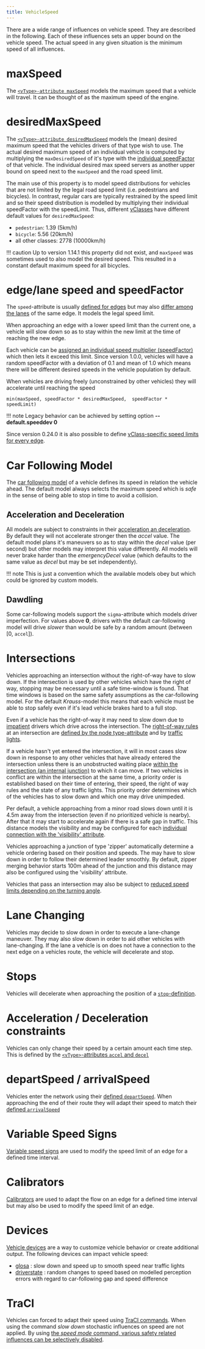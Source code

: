 ```yaml
---
title: VehicleSpeed
---
```


There are a wide range of influences on vehicle speed. They are
described in the following. Each of these influences sets an upper bound
on the vehicle speed. The actual speed in any given situation is the
minimum speed of all influences.

# maxSpeed

The [`<vType>-attribute maxSpeed`](../Definition_of_Vehicles,_Vehicle_Types,_and_Routes.md#vehicle_types)
models the maximum speed that a vehicle will travel. It can be thought
of as the maximum speed of the engine.

# desiredMaxSpeed

The [`<vType>-attribute desiredMaxSpeed`](../Definition_of_Vehicles,_Vehicle_Types,_and_Routes.md#vehicle_types)
models the (mean) desired maximum speed that the vehicles drivers of that type wish to use. The actual desired maximum speed of an individual vehicle is computed by multiplying the `maxDesiredSpeed` of it's type with the [individual speedFactor](../Definition_of_Vehicles,_Vehicle_Types,_and_Routes.md#speed_distributions) of that vehicle.
The individual desired max speed servers as another upper bound on speed next to the `maxSpeed` and the road speed limit.

The main use of this property is to model speed distributions for vehicles that are not limited by the legal road speed limit (i.e. pedestrians and bicycles). In contrast, regular cars are typically restrained by the speed limit and so their speed distribution is modelled by multiplying their individual speedFactor with the speedLimit. Thus, different [vClasses](../Definition_of_Vehicles%2C_Vehicle_Types%2C_and_Routes.md#abstract_vehicle_class) have different default values for `desiredMaxSpeed`:

- `pedestrian`: 1.39 (5km/h)
- `bicycle`: 5.56 (20km/h) 
- all other classes: 2778 (10000km/h)

!!! caution
    Up to version 1.14.1 this property did not exist, and `maxSpeed` was sometimes used to also model the desired speed. This resulted in a constant default maximum speed for all bicycles.

# edge/lane speed and speedFactor

The `speed`-attribute is usually [defined for edges](../Networks/PlainXML.md#edge_descriptions)
but may also [differ among the lanes](../Networks/PlainXML.md#lane-specific_definitions)
of the same edge. It models the legal speed limit.

When approaching an edge with a lower speed limit than the current one,
a vehicle will slow down so as to stay within the new limit at the time
of reaching the new edge.

Each vehicle can be [assigned an individual speed multiplier (speedFactor)](../Definition_of_Vehicles,_Vehicle_Types,_and_Routes.md#speed_distributions)
which then lets it exceed this limit. Since version 1.0.0, vehicles will
have a random speedFactor with a deviation of 0.1 and mean of 1.0 which
means there will be different desired speeds in the vehicle population
by default.

When vehicles are driving freely (unconstrained by other vehicles) they will accelerate until reaching the speed 
```
min(maxSpeed, speedFactor * desiredMaxSpeed,  speedFactor * speedLimit)
```

!!! note
    Legacy behavior can be achieved by setting option **--default.speeddev 0**

Since version 0.24.0 it is also possible to define [vClass-specific speed limits for every edge](../Networks/PlainXML.md#vehicle-class_specific_speed_limits).

# Car Following Model

The [car following model](../Definition_of_Vehicles,_Vehicle_Types,_and_Routes.md#car-following_models)
of a vehicle defines its speed in relation the vehicle ahead. The
default model always selects the maximum speed which is *safe* in the
sense of being able to stop in time to avoid a collision.

## Acceleration and Deceleration

All models are subject to constraints in their [acceleration an deceleration](../Definition_of_Vehicles,_Vehicle_Types,_and_Routes.md#car-following_models).
By default they will not accelerate stronger then the *accel* value. The
default model plans it's maneuvers so as to stay within the *decel*
value (per second) but other models may interpret this value
differently. All models will never brake harder than the
*emergencyDecel* value (which defaults to the same value as *decel* but
may be set independently).

!!! note
    This is just a convention which the available models obey but which could be ignored by custom models.

## Dawdling

Some car-following models support the `sigma`-attribute which models driver
imperfection. For values above **0**, drivers with the default
car-following model will drive *slower* than would be safe by a random
amount (between \[0, `accel`\]).

# Intersections

Vehicles approaching an intersection without the right-of-way have to
slow down. If the intersection is used by other vehicles which have the
right of way, stopping may be necessary until a safe time-window is
found. That time windows is based on the same safety assumptions as the
car-following model. For the default *Krauss*-model this means that each
vehicle must be able to stop safely even if it's lead vehicle brakes
hard to a full stop.

Even if a vehicle has the right-of-way it may need to slow down due to
[impatient](../Definition_of_Vehicles,_Vehicle_Types,_and_Routes.md#impatience)
drivers which drive across the intersection. The [right-of-way rules](../Networks/PlainXML.md#right-of-way)
at an intersection are [defined by the node type-attribute](../Networks/PlainXML.md#node_descriptions)
and by [traffic lights](../Simulation/Traffic_Lights.md).

If a vehicle hasn't yet entered the intersection, it will in most cases slow down in response to any other vehicles that have already entered the intersection unless there is an unobstructed waiting place [within the intersection (an internal junction)](Intersections.md#waiting_within_the_intersection) to which it can move. If two vehicles in conflict are within the intersection at the same time, a priority order is established based on their time of entering, their speed, the right of way rules and the state of any traffic lights. This priority order determines which of the vehicles has to slow down and which one may drive unimpeded.

Per default, a vehicle approaching from a minor road slows down until it
is 4.5m away from the intersection (even if no prioritized vehicle is
nearby). After that it may start to accelerate again if there is a safe
gap in traffic. This distance models the visibility and may be configured for each [individual connection with the 'visibility' attribute](../Networks/PlainXML.md#connection_descriptions).

Vehicles approaching a junction of type 'zipper' automatically determine a vehicle ordering based on their position and speeds.
The may have to slow down in order to follow their determined leader smoothly. By default, zipper merging behavior starts 100m ahead of the junction and this distance may also be configured using the 'visibility' attribute.

Vehicles that pass an intersection may also be subject to [reduced speed limits depending on the turning angle](Intersections.md#speed_while_passing_the_intersection).

# Lane Changing

Vehicles may decide to slow down in order to execute a lane-change
maneuver. They may also slow down in order to aid other vehicles with
lane-changing. If the lane a vehicle is on does not have a connection to
the next edge on a vehicles route, the vehicle will decelerate and stop.

# Stops

Vehicles will decelerate when approaching the position of a
[`stop`-definition](../Definition_of_Vehicles,_Vehicle_Types,_and_Routes.md#stops).

# Acceleration / Deceleration constraints

Vehicles can only change their speed by a certain amount each time step.
This is defined by the
[`<vType>`-attributes `accel` and `decel`](../Definition_of_Vehicles,_Vehicle_Types,_and_Routes.md#vehicle_types)

# departSpeed / arrivalSpeed

Vehicles enter the network using their [defined `departSpeed`](../Definition_of_Vehicles,_Vehicle_Types,_and_Routes.md#vehicles_and_routes).
When approaching the end of their route they will adapt their speed to
match their [defined `arrivalSpeed`](../Definition_of_Vehicles,_Vehicle_Types,_and_Routes.md#vehicles_and_routes)

# Variable Speed Signs

[Variable speed signs](../Simulation/Variable_Speed_Signs.md) are
used to modify the speed limit of an edge for a defined time interval.

# Calibrators

[Calibrators](../Simulation/Calibrator.md) are used to adapt the
flow on an edge for a defined time interval but may also be used to
modify the speed limit of an edge.

# Devices
[Vehicle devices](../Definition_of_Vehicles,_Vehicle_Types,_and_Routes.md#devices) are a way to customize vehicle behavior or create additional output. The following devices can impact vehicle speed:

- [glosa](../Simulation/GLOSA.md) : slow down and speed up to smooth speed near traffic lights
- [driverstate](../Driver_State.md) : random changes to speed based on modelled perception errors with regard to car-following gap and speed difference

# TraCI

Vehicles can forced to adapt their speed using [TraCI commands](../TraCI/Change_Vehicle_State.md). When using the command
*slow down* stochastic influences on speed are not applied. By using
[the *speed mode* command, various safety related influences can be selectively disabled](../TraCI/Change_Vehicle_State.md#speed_mode_0xb3).
